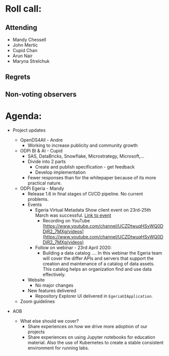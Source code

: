 # Roll call:

## Attending

* Mandy Chessell
* John Mertic
* Cupid Chan
* Arun Nair
* Maryna Strelchuk

## Regrets


## Non-voting observers


# Agenda:

* Project updates
  
  * OpenDS4All - Andre
     * Working to increase publicity and community growth
  * ODPi BI & AI - Cupid
     * SAS, DataBricks, Snowflake, Microstrategy, Microsoft,...
     * Divide into 2 parts
       * Create and publish specification - get feedback
       * Develop implementation
     * Fewer responses than for the whitepaper because of its more practical nature.
  * ODPi Egeria - Mandy
     * Release 1.6 in final stages of CI/CD pipeline. No current problems.
     * Events
         * Egeria Virtual Metadata Show client event on 23rd-25th March was successful. [Link to event](https://www.odpi.org/blog/2020/01/24/the-egeria-metadata-show-london-24th-march-2020)
           * Recording on YouTube [https://www.youtube.com/channel/UCZDtwuqHSyWQ0DDjR2_7MXg/videos](https://www.youtube.com/channel/UCZDtwuqHSyWQ0DDjR2_7MXg/videos)
         * Follow on webinar - 23rd April 2020:
           *  Building a data catalog ….
              In this webinar the Egeria team will cover the differ APIs and servers that support the creation and
              maintenance of a catalog of data assets. This catalog helps an organization find and use data effectively.
     * Website
        * No major changes
     * New features delivered
        * Repository Explorer UI delivered in `EgeriaUIApplication`.
  * Zoom guidelines
  
* AOB 
  * What else should we cover?
     * Share experiences on how we drive more adoption of our projects
     * Share experiences on using Jupyter notebooks for education material.
       Also the use of Kubernetes to create a stable consistent environment for
       running labs.
     



